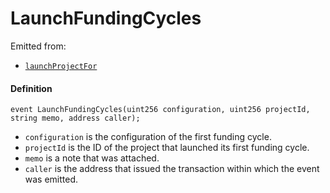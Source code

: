 # LaunchFundingCycles

Emitted from:

* [`launchProjectFor`](/dev/api/v2/contracts/or-controllers/jbcontroller/write/launchfundingcyclesfor.md)

#### Definition

```
event LaunchFundingCycles(uint256 configuration, uint256 projectId, string memo, address caller);
```

* `configuration` is the configuration of the first funding cycle.
* `projectId` is the ID of the project that launched its first funding cycle.
* `memo` is a note that was attached.
* `caller` is the address that issued the transaction within which the event was emitted.
